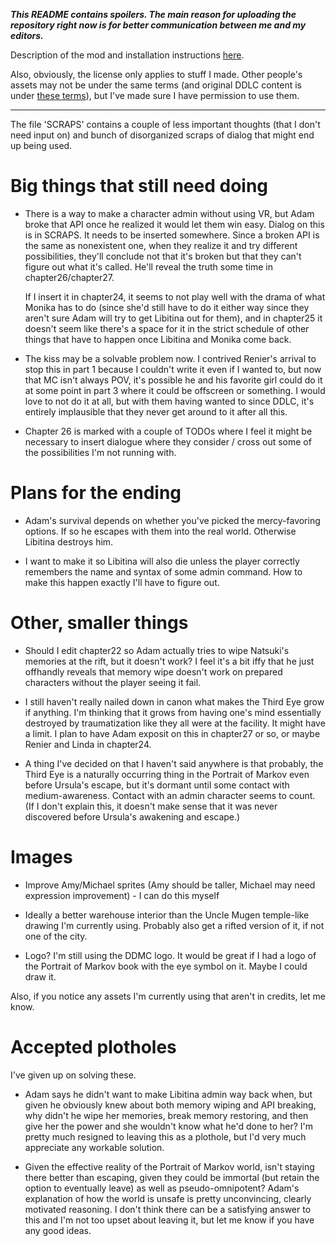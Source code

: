 ***This README contains spoilers. The main reason for uploading the repository right now is for better communication between me and my editors.***

Description of the mod and installation instructions [here](https://yujiri.xyz/works/return_to_the_portrait/).

Also, obviously, the license only applies to stuff I made. Other people's assets may not be under the same terms (and original DDLC content is under [these terms](http://teamsalvato.com/ip-guidelines/)), but I've made sure I have permission to use them.

---

The file 'SCRAPS' contains a couple of less important thoughts (that I don't need input on) and bunch of disorganized scraps of dialog that might end up being used.

# Big things that still need doing

* There is a way to make a character admin without using VR, but Adam broke that API once he realized it would let them win easy. Dialog on this is in SCRAPS. It needs to be inserted somewhere. Since a broken API is the same as nonexistent one, when they realize it and try different possibilities, they'll conclude not that it's broken but that they can't figure out what it's called. He'll reveal the truth some time in chapter26/chapter27.

	If I insert it in chapter24, it seems to not play well with the drama of what Monika has to do (since she'd still have to do it either way since they aren't sure Adam will try to get Libitina out for them), and in chapter25 it doesn't seem like there's a space for it in the strict schedule of other things that have to happen once Libitina and Monika come back.

* The kiss may be a solvable problem now. I contrived Renier's arrival to stop this in part 1 because I couldn't write it even if I wanted to, but now that MC isn't always POV, it's possible he and his favorite girl could do it at some point in part 3 where it could be offscreen or something. I would love to not do it at all, but with them having wanted to since DDLC, it's entirely implausible that they never get around to it after all this.

* Chapter 26 is marked with a couple of TODOs where I feel it might be necessary to insert dialogue where they consider / cross out some of the possibilities I'm not running with.

# Plans for the ending

* Adam's survival depends on whether you've picked the mercy-favoring options. If so he escapes with them into the real world. Otherwise Libitina destroys him.

* I want to make it so Libitina will also die unless the player correctly remembers the name and syntax of some admin command. How to make this happen exactly I'll have to figure out.

# Other, smaller things

* Should I edit chapter22 so Adam actually tries to wipe Natsuki's memories at the rift, but it doesn't work? I feel it's a bit iffy that he just offhandly reveals that memory wipe doesn't work on prepared characters without the player seeing it fail.

* I still haven't really nailed down in canon what makes the Third Eye grow if anything. I'm thinking that it grows from having one's mind essentially destroyed by traumatization like they all were at the facility. It might have a limit. I plan to have Adam exposit on this in chapter27 or so, or maybe Renier and Linda in chapter24.

* A thing I've decided on that I haven't said anywhere is that probably, the Third Eye is a naturally occurring thing in the Portrait of Markov even before Ursula's escape, but it's dormant until some contact with medium-awareness. Contact with an admin character seems to count. (If I don't explain this, it doesn't make sense that it was never discovered before Ursula's awakening and escape.)

# Images

* Improve Amy/Michael sprites (Amy should be taller, Michael may need expression improvement) - I can do this myself

* Ideally a better warehouse interior than the Uncle Mugen temple-like drawing I'm currently using. Probably also get a rifted version of it, if not one of the city.

* Logo? I'm still using the DDMC logo. It would be great if I had a logo of the Portrait of Markov book with the eye symbol on it. Maybe I could draw it.

Also, if you notice any assets I'm currently using that aren't in credits, let me know.

# Accepted plotholes

I've given up on solving these.

* Adam says he didn't want to make Libitina admin way back when, but given he obviously knew about both memory wiping and API breaking, why didn't he wipe her memories, break memory restoring, and then give her the power and she wouldn't know what he'd done to her? I'm pretty much resigned to leaving this as a plothole, but I'd very much appreciate any workable solution.

* Given the effective reality of the Portrait of Markov world, isn't staying there better than escaping, given they could be immortal (but retain the option to eventually leave) as well as pseudo-omnipotent? Adam's explanation of how the world is unsafe is pretty unconvincing, clearly motivated reasoning. I don't think there can be a satisfying answer to this and I'm not too upset about leaving it, but let me know if you have any good ideas.
